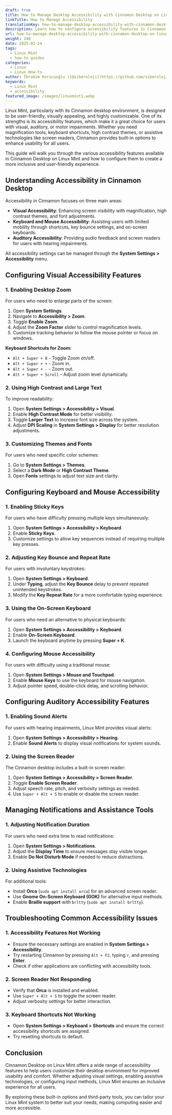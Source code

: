```yaml
---
draft: true
title: How to Manage Desktop Accessibility with Cinnamon Desktop on Linux Mint
linkTitle: How to Manage Accessibility
translationKey: how-to-manage-desktop-accessibility-with-cinnamon-desktop-on-linux-mint
description: Learn how to configure accessibility features in Cinnamon Desktop on Linux Mint to improve accessibility for all users.
url: how-to-manage-desktop-accessibility-with-cinnamon-desktop-on-linux-mint
weight: 240
date: 2025-02-14
tags:
  - Linux Mint
  - how-to guides
categories:
  - Linux
  - Linux How-to
author: İbrahim Korucuoğlu ([@siberoloji](https://github.com/siberoloji))
keywords:
  - Linux Mint
  - accessibility
featured_image: /images/linuxmint1.webp
---
```

Linux Mint, particularly with its Cinnamon desktop environment, is designed to be user-friendly, visually appealing, and highly customizable. One of its strengths is its accessibility features, which make it a great choice for users with visual, auditory, or motor impairments. Whether you need magnification tools, keyboard shortcuts, high contrast themes, or assistive technologies like screen readers, Cinnamon provides built-in options to enhance usability for all users.

This guide will walk you through the various accessibility features available in Cinnamon Desktop on Linux Mint and how to configure them to create a more inclusive and user-friendly experience.

## Understanding Accessibility in Cinnamon Desktop

Accessibility in Cinnamon focuses on three main areas:

- **Visual Accessibility**: Enhancing screen visibility with magnification, high contrast themes, and font adjustments.
- **Keyboard and Mouse Accessibility**: Assisting users with limited mobility through shortcuts, key bounce settings, and on-screen keyboards.
- **Auditory Accessibility**: Providing audio feedback and screen readers for users with hearing impairments.

All accessibility settings can be managed through the **System Settings > Accessibility** menu.

## Configuring Visual Accessibility Features

### 1. Enabling Desktop Zoom

For users who need to enlarge parts of the screen:

1. Open **System Settings**.
2. Navigate to **Accessibility > Zoom**.
3. Toggle **Enable Zoom**.
4. Adjust the **Zoom Factor** slider to control magnification levels.
5. Customize tracking behavior to follow the mouse pointer or focus on windows.

**Keyboard Shortcuts for Zoom:**

- `Alt + Super + 8` - Toggle Zoom on/off.
- `Alt + Super + +` - Zoom in.
- `Alt + Super + -` - Zoom out.
- `Alt + Super + Scroll` - Adjust zoom level dynamically.

### 2. Using High Contrast and Large Text

To improve readability:

1. Open **System Settings > Accessibility > Visual**.
2. Enable **High Contrast Mode** for better visibility.
3. Toggle **Larger Text** to increase font size across the system.
4. Adjust **DPI Scaling** in **System Settings > Display** for better resolution adjustments.

### 3. Customizing Themes and Fonts

For users who need specific color schemes:

1. Go to **System Settings > Themes**.
2. Select a **Dark Mode** or **High Contrast Theme**.
3. Open **Fonts** settings to adjust text size and clarity.

## Configuring Keyboard and Mouse Accessibility

### 1. Enabling Sticky Keys

For users who have difficulty pressing multiple keys simultaneously:

1. Open **System Settings > Accessibility > Keyboard**.
2. Enable **Sticky Keys**.
3. Customize settings to allow key sequences instead of requiring multiple key presses.

### 2. Adjusting Key Bounce and Repeat Rate

For users with involuntary keystrokes:

1. Open **System Settings > Keyboard**.
2. Under **Typing**, adjust the **Key Bounce** delay to prevent repeated unintended keystrokes.
3. Modify the **Key Repeat Rate** for a more comfortable typing experience.

### 3. Using the On-Screen Keyboard

For users who need an alternative to physical keyboards:

1. Open **System Settings > Accessibility > Keyboard**.
2. Enable **On-Screen Keyboard**.
3. Launch the keyboard anytime by pressing **Super + K**.

### 4. Configuring Mouse Accessibility

For users with difficulty using a traditional mouse:

1. Open **System Settings > Mouse and Touchpad**.
2. Enable **Mouse Keys** to use the keyboard for mouse navigation.
3. Adjust pointer speed, double-click delay, and scrolling behavior.

## Configuring Auditory Accessibility Features

### 1. Enabling Sound Alerts

For users with hearing impairments, Linux Mint provides visual alerts:

1. Open **System Settings > Accessibility > Hearing**.
2. Enable **Sound Alerts** to display visual notifications for system sounds.

### 2. Using the Screen Reader

The Cinnamon desktop includes a built-in screen reader:

1. Open **System Settings > Accessibility > Screen Reader**.
2. Toggle **Enable Screen Reader**.
3. Adjust speech rate, pitch, and verbosity settings as needed.
4. Use `Super + Alt + S` to enable or disable the screen reader.

## Managing Notifications and Assistance Tools

### 1. Adjusting Notification Duration

For users who need extra time to read notifications:

1. Open **System Settings > Notifications**.
2. Adjust the **Display Time** to ensure messages stay visible longer.
3. Enable **Do Not Disturb Mode** if needed to reduce distractions.

### 2. Using Assistive Technologies

For additional tools:

- Install **Orca** (`sudo apt install orca`) for an advanced screen reader.
- Use **Gnome On-Screen Keyboard (GOK)** for alternative input methods.
- Enable **Braille support** with `brltty` (`sudo apt install brltty`).

## Troubleshooting Common Accessibility Issues

### 1. Accessibility Features Not Working

- Ensure the necessary settings are enabled in **System Settings > Accessibility**.
- Try restarting Cinnamon by pressing `Alt + F2`, typing `r`, and pressing **Enter**.
- Check if other applications are conflicting with accessibility tools.

### 2. Screen Reader Not Responding

- Verify that **Orca** is installed and enabled.
- Use `Super + Alt + S` to toggle the screen reader.
- Adjust verbosity settings for better interaction.

### 3. Keyboard Shortcuts Not Working

- Open **System Settings > Keyboard > Shortcuts** and ensure the correct accessibility shortcuts are assigned.
- Try resetting shortcuts to default.

## Conclusion

Cinnamon Desktop on Linux Mint offers a wide range of accessibility features to help users customize their desktop environment for improved usability and comfort. Whether adjusting visual settings, enabling assistive technologies, or configuring input methods, Linux Mint ensures an inclusive experience for all users.

By exploring these built-in options and third-party tools, you can tailor your Linux Mint system to better suit your needs, making computing easier and more accessible.
